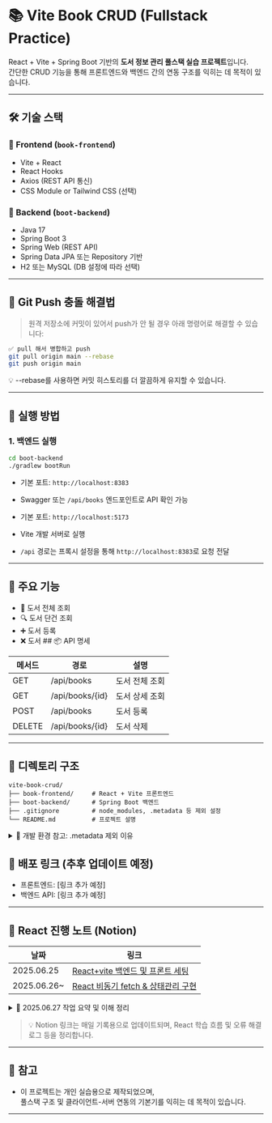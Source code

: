 # 📚 Vite Book CRUD (Fullstack Practice)

React + Vite + Spring Boot 기반의 **도서 정보 관리 풀스택 실습 프로젝트**입니다.  
간단한 CRUD 기능을 통해 프론트엔드와 백엔드 간의 연동 구조를 익히는 데 목적이 있습니다.

---

## 🛠️ 기술 스택

### 📘 Frontend (`book-frontend`)
- Vite + React
- React Hooks
- Axios (REST API 통신)
- CSS Module or Tailwind CSS (선택)

### 📕 Backend (`boot-backend`)
- Java 17
- Spring Boot 3
- Spring Web (REST API)
- Spring Data JPA 또는 Repository 기반
- H2 또는 MySQL (DB 설정에 따라 선택)

---

## 🔧 Git Push 충돌 해결법

> 원격 저장소에 커밋이 있어서 push가 안 될 경우 아래 명령어로 해결할 수 있습니다:

```bash
✅ pull 해서 병합하고 push
git pull origin main --rebase
git push origin main
```

💡 --rebase를 사용하면 커밋 히스토리를 더 깔끔하게 유지할 수 있습니다.

---

## 🔁 실행 방법

### 1. 백엔드 실행

```bash
cd boot-backend
./gradlew bootRun
```

- 기본 포트: `http://localhost:8383`  
- Swagger 또는 `/api/books` 엔드포인트로 API 확인 가능

- 기본 포트: `http://localhost:5173`  
- Vite 개발 서버로 실행  
- `/api` 경로는 프록시 설정을 통해 `http://localhost:8383`로 요청 전달

---

## 🧾 주요 기능
- 📖 도서 전체 조회  
- 🔍 도서 단건 조회  
- ➕ 도서 등록  
- ❌ 도서 ## 📦 API 명세

| 메서드 | 경로           | 설명         |
|--------|----------------|--------------|
| GET    | /api/books     | 도서 전체 조회 |
| GET    | /api/books/{id}| 도서 상세 조회 |
| POST   | /api/books     | 도서 등록     |
| DELETE | /api/books/{id}| 도서 삭제     |


---

## 📂 디렉토리 구조
```text
vite-book-crud/
├── book-frontend/     # React + Vite 프론트엔드
├── boot-backend/      # Spring Boot 백엔드
├── .gitignore         # node_modules, .metadata 등 제외 설정
└── README.md          # 프로젝트 설명
```

<details> <summary>📌 개발 환경 참고: .metadata 제외 이유</summary>
.metadata/ 디렉토리는 Eclipse/STS의 개인 설정 폴더로
Git에 포함하지 않으며 .gitignore에 명시되어 있습니다.

이 프로젝트는 IDE에 의존하지 않고 실행할 수 있으며,
VSCode, IntelliJ, Eclipse 등에서 자유롭게 개발 가능합니다.
</details>

## 🚀 배포 링크 (추후 업데이트 예정)
- 프론트엔드: [링크 추가 예정]  
- 백엔드 API: [링크 추가 예정]

---

## 📅 React 진행 노트 (Notion)

| 날짜       | 링크                                                          |
|------------|---------------------------------------------------------------|
| 2025.06.25 | [React+vite 백엔드 및 프론트 세팅](https://iridescent-breakfast-50b.notion.site/2025-06-25-REACT-21c75f0fde6c809bb3e8c6dfd51326cf?source=copy_link) |
| 2025.06.26~| [React 비동기 fetch & 상태관리 구현](https://iridescent-breakfast-50b.notion.site/2025-06-27-REACT-vite-sts-21f75f0fde6c8096bae5d5fb154ac6d3?source=copy_link)                                                 |


<details>
<summary>📌 2025.06.27 작업 요약 및 이해 정리</summary>

### ✅ 오늘 작업 요약
- 전체 React 프론트 구조 구성
- `fetch`를 통해 백엔드 API 연동
- `res`로 결과 받아 `useState`로 상태 관리
- `useEffect`로 생명주기 흐름 확인
- StrictMode로 인한 이펙트 두 번 실행 현상 확인
- 라우팅 설정 및 페이지 분리 작업

---

### 🧠 내가 이해한 개념

#### 🔁 useEffect
- 렌더링 이후 실행되는 hook
- 의존성 배열 사용 시 제어 가능

#### 💾 useState
- 상태 저장 및 리렌더링 유도

#### 🌐 fetch + res.json()
```js
const res = await fetch('/api/books');
const data = await res.json();
```
⚠️ useEffect 두 번 실행되는 이유
React 개발환경에서 StrictMode가 감싸고 있어 의도적으로 두 번 실행

🗺️ React Router 사용
Route, Routes로 경로 분리, 컴포넌트 구성

</details>

> 💡 Notion 링크는 매일 기록용으로 업데이트되며, React 학습 흐름 및 오류 해결 로그 등을 정리합니다.

---

## 📝 참고

- 이 프로젝트는 개인 실습용으로 제작되었으며,  
  풀스택 구조 및 클라이언트-서버 연동의 기본기를 익히는 데 목적이 있습니다.

---






